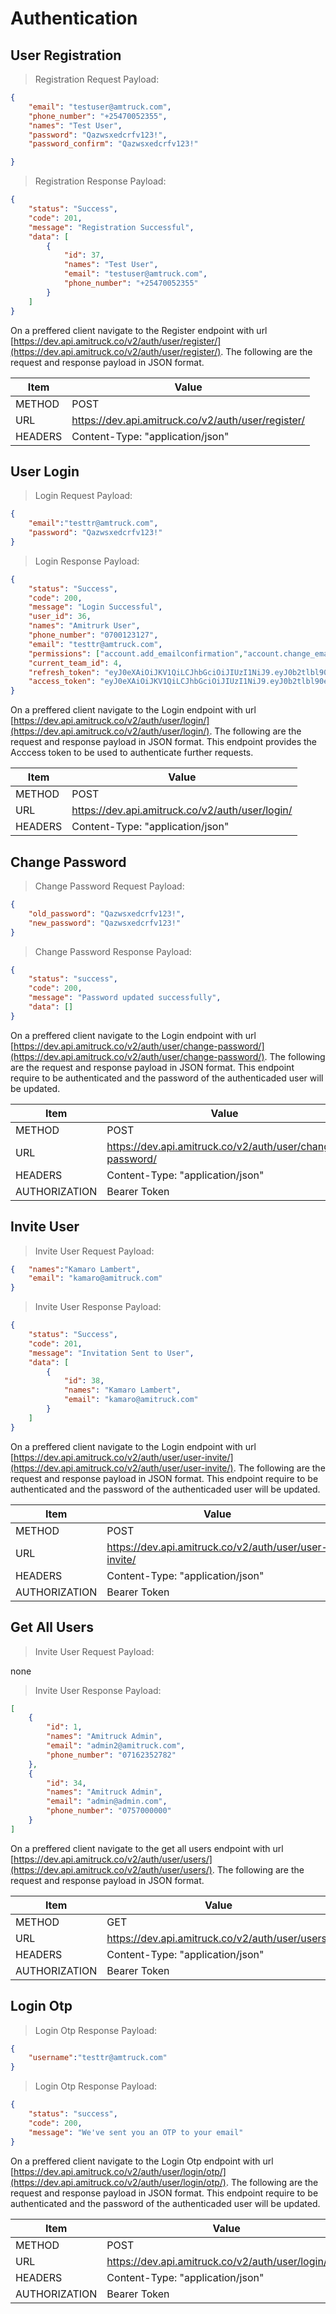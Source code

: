 # Authentication

## User Registration
> Registration Request Payload:

```json
{
    "email": "testuser@amtruck.com",
    "phone_number": "+25470052355", 
    "names": "Test User",
    "password": "Qazwsxedcrfv123!",
    "password_confirm": "Qazwsxedcrfv123!"

}

```

> Registration Response Payload:

```json
{
    "status": "Success",
    "code": 201,
    "message": "Registration Successful",
    "data": [
        {
            "id": 37,
            "names": "Test User",
            "email": "testuser@amtruck.com",
            "phone_number": "+25470052355"
        }
    ]
}
```

On a preffered client navigate to the Register endpoint with url [https://dev.api.amitruck.co/v2/auth/user/register/](https://dev.api.amitruck.co/v2/auth/user/register/). The following are the request and response payload in JSON format.

Item | Value
---------- | -------
METHOD | POST 
URL | https://dev.api.amitruck.co/v2/auth/user/register/
HEADERS | Content-Type: "application/json"


## User Login

> Login Request Payload:

```json
{ 
    "email":"testtr@amtruck.com",
    "password": "Qazwsxedcrfv123!"
}

```

> Login Response Payload:

```json
{
    "status": "Success",
    "code": 200,
    "message": "Login Successful",
    "user_id": 36,
    "names": "Amitrurk User",
    "phone_number": "0700123127",
    "email": "testtr@amtruck.com",
    "permissions": ["account.add_emailconfirmation","account.change_emailconfirmation"],
    "current_team_id": 4,
    "refresh_token": "eyJ0eXAiOiJKV1QiLCJhbGciOiJIUzI1NiJ9.eyJ0b2tlbl90eXBlIjoicmVmcmVzaCIsImV4c",
    "access_token": "eyJ0eXAiOiJKV1QiLCJhbGciOiJIUzI1NiJ9.eyJ0b2tlbl90eXBlIjoiYWNjZXNzIiwiZXhwIjoxNjcwMTM4Nz"
}
```

On a preffered client navigate to the Login endpoint with url [https://dev.api.amitruck.co/v2/auth/user/login/](https://dev.api.amitruck.co/v2/auth/user/login/). The following are the request and response payload in JSON format. This endpoint provides the Acccess token to be used to authenticate further requests.

Item | Value
---------- | -------
METHOD | POST 
URL | https://dev.api.amitruck.co/v2/auth/user/login/
HEADERS | Content-Type: "application/json"


## Change Password


> Change Password Request Payload:

```json
{
    "old_password": "Qazwsxedcrfv123!",
    "new_password": "Qazwsxedcrfv123!"
}
```
> Change Password Response Payload:

```json
{
    "status": "success",
    "code": 200,
    "message": "Password updated successfully",
    "data": []
}
```

On a preffered client navigate to the Login endpoint with url [https://dev.api.amitruck.co/v2/auth/user/change-password/](https://dev.api.amitruck.co/v2/auth/user/change-password/). The following are the request and response payload in JSON format. This endpoint require to be authenticated and the password of the authenticaded user will be updated.

Item | Value
---------- | -------
METHOD | POST 
URL | https://dev.api.amitruck.co/v2/auth/user/change-password/
HEADERS | Content-Type: "application/json"
AUTHORIZATION | Bearer Token

## Invite User

> Invite User Request Payload:

```json
{   "names":"Kamaro Lambert",
    "email": "kamaro@amitruck.com"
}
```
> Invite User Response Payload:

```json
{
    "status": "Success",
    "code": 201,
    "message": "Invitation Sent to User",
    "data": [
        {
            "id": 38,
            "names": "Kamaro Lambert",
            "email": "kamaro@amitruck.com"
        }
    ]
}
```

On a preffered client navigate to the Login endpoint with url [https://dev.api.amitruck.co/v2/auth/user/user-invite/](https://dev.api.amitruck.co/v2/auth/user/user-invite/). The following are the request and response payload in JSON format. This endpoint require to be authenticated and the password of the authenticaded user will be updated.

Item | Value
---------- | -------
METHOD | POST 
URL | https://dev.api.amitruck.co/v2/auth/user/user-invite/
HEADERS | Content-Type: "application/json"
AUTHORIZATION | Bearer Token

## Get All Users
> Invite User Request Payload:

  none
> Invite User Response Payload:

```json
[
    {
        "id": 1,
        "names": "Amitruck Admin",
        "email": "admin2@amitruck.com",
        "phone_number": "07162352782"
    },
    {
        "id": 34,
        "names": "Amitruck Admin",
        "email": "admin@admin.com",
        "phone_number": "0757000000"
    }
]
```
On a preffered client navigate to the get all users endpoint with url [https://dev.api.amitruck.co/v2/auth/user/users/](https://dev.api.amitruck.co/v2/auth/user/users/). The following are the request and response payload in JSON format.

Item | Value
---------- | -------
METHOD | GET 
URL | https://dev.api.amitruck.co/v2/auth/user/users/
HEADERS | Content-Type: "application/json"
AUTHORIZATION | Bearer Token

## Login Otp
> Login Otp Response Payload:

```json
{ 
    "username":"testtr@amtruck.com"
}
```
> Login Otp Response Payload:

```json
{
    "status": "success",
    "code": 200,
    "message": "We've sent you an OTP to your email"
}
```
On a preffered client navigate to the Login Otp endpoint with url [https://dev.api.amitruck.co/v2/auth/user/login/otp/](https://dev.api.amitruck.co/v2/auth/user/login/otp/). The following are the request and response payload in JSON format. This endpoint require to be authenticated and the password of the authenticaded user will be updated.

Item | Value
---------- | -------
METHOD | POST 
URL | https://dev.api.amitruck.co/v2/auth/user/login/otp/
HEADERS | Content-Type: "application/json"
AUTHORIZATION | Bearer Token




